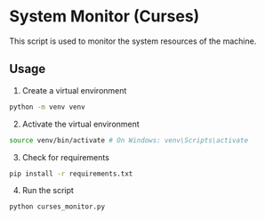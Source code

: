 # System Monitor (Curses)

This script is used to monitor the system resources of the machine.

## Usage

1. Create a virtual environment

```bash
python -m venv venv
```

2. Activate the virtual environment

```bash
source venv/bin/activate # On Windows: venv\Scripts\activate
```

3. Check for requirements

```bash
pip install -r requirements.txt
```

4. Run the script

```bash
python curses_monitor.py
```

